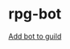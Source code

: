 # rpg-bot

[Add bot to guild](https://discord.com/api/oauth2/authorize?client_id=991467174252265502&permissions=8858512384&scope=bot)
